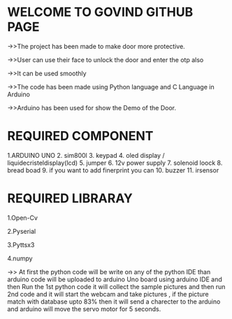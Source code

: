 <h1>WELCOME TO GOVIND GITHUB PAGE</h1>
->>The project has been made to make door more protective.

->>User can use their face to unlock the door and enter the otp also

->>It can be used smoothly

->>The code has been made using Python language and C Language in Arduino

->>Arduino has been used for show the Demo of the Door.

<h1>REQUIRED COMPONENT</h1>
1.ARDUINO UNO
2. sim800l
3. keypad 
4. oled display / liquidecristeldisplay(lcd)
5. jumper
6. 12v power supply
7. solenoid loock
8. bread boad
9. if you want to add finerprint you can
10. buzzer
11. irsensor 


<h1>REQUIRED LIBRARAY</h1>

1.Open-Cv

2.Pyserial

3.Pyttsx3

4.numpy


 ->> At first the python code will be write on any of the python IDE than arduino code will be uploaded to arduino Uno board using 
 arduino IDE and then Run the  1st python code it will collect the sample pictures and then run 2nd code  and it will start the webcam and take pictures , if the picture match with database upto 83% then it will send a charecter to the arduino and arduino will move the servo motor for 5 seconds.




